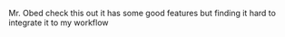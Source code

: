 Mr. Obed check this out it has some good features but finding it hard to integrate it to my workflow
